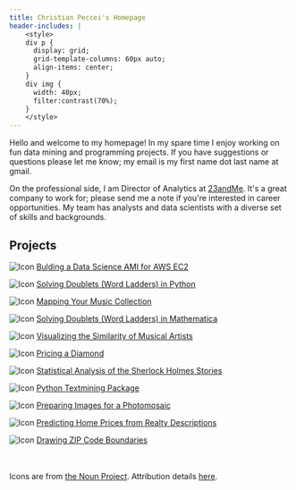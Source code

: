 ```yaml
---
title: Christian Peccei's Homepage
header-includes: |
    <style>
    div p {
      display: grid;
      grid-template-columns: 60px auto;
      align-items: center;
    }
    div img {
      width: 40px;
      filter:contrast(70%);
    }
    </style>
---
```


Hello and welcome to my homepage! In my spare time I enjoy working on fun data
mining and programming projects. If you have suggestions or questions please let
me know; my email is my first name dot last name at gmail.

On the professional side, I am Director of Analytics at
[23andMe](https://www.23andme.com). It's a great company to work for; please
send me a note if you're interested in career opportunities. My team has
analysts and data scientists with a diverse set of skills and backgrounds.

## Projects

<div>

![Icon](/ec2-datascience/icon.png)
[Bulding a Data Science AMI for AWS EC2](/ec2-datascience/)

![Icon](/doublets-in-python/icon.png)
[Solving Doublets (Word Ladders) in Python](/doublets-in-python/)

![Icon](/musicmap/icon.png)
[Mapping Your Music Collection](/musicmap/)

![Icon](/doublets/icon.png)
[Solving Doublets (Word Ladders) in Mathematica](/doublets/)

![Icon](/artistmap/icon.png)
[Visualizing the Similarity of Musical Artists](/artistmap/)

![Icon](/diamonds/icon.png)
[Pricing a Diamond](/diamonds/)

![Icon](/holmes/icon.png)
[Statistical Analysis of the Sherlock Holmes Stories](/holmes/)

![Icon](/textmining/icon.png)
[Python Textmining Package](/textmining/)

![Icon](/mosaic/icon.png)
[Preparing Images for a Photomosaic](/mosaic/)

![Icon](/homeprice/icon.png)
[Predicting Home Prices from Realty Descriptions](/homeprice/)

![Icon](/zipmap/icon.png)
[Drawing ZIP Code Boundaries](/zipmap/)

</div>

<br><br>
Icons are from [the Noun Project](https://thenounproject.com/).
Attribution details [here](/icons).
